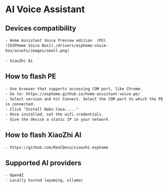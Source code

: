 # AI Voice Assistant



## Devices compatibility
    - Home Assistant Voice Preview edition  (PE)
    ![ESPHome Voice Box](./drivers/esphome-voice-box/assets/images/small.png)

    - XiaoZhi Ai
  
## How to flash PE
    - Use browser that supports accessing COM port, like Chrome. 
    - Go to: https://esphome.github.io/home-assistant-voice-pe/
    - Select version and hit Connect. Select the COM port to which the PE is connected.
    - Click "Install Nabu Casa....."
    - Once installed, set the wifi credentials.
    - Give the device a static IP in your network

## How to flash XiaoZhi AI
    - https://github.com/RealDeco/xiaozhi-esphome


## Supported AI providers
    - OpenAI
    - Locally hosted (wyoming, ollama)



